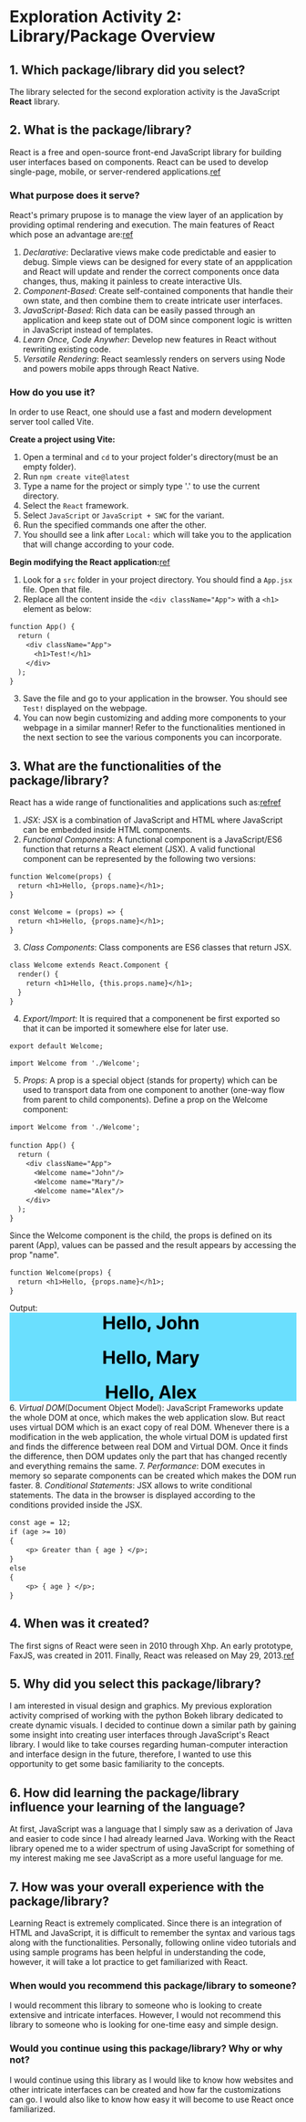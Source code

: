 
# Exploration Activity 2: Library/Package Overview


## 1. Which package/library did you select?

The library selected for the second exploration activity is the JavaScript **React** library.


## 2. What is the package/library?

React is a free and open-source front-end JavaScript library for building user interfaces based on components. React can be used to develop single-page, mobile, or server-rendered applications.[ref](https://en.wikipedia.org/wiki/React_(software))

### What purpose does it serve?

React's primary prupose is to manage the view layer of an application by providing optimal rendering and execution. The main features of React which pose an advantage are:[ref](https://legacy.reactjs.org/)
1. *Declarative*: Declarative views make code predictable and easier to debug. Simple views can be designed for every state of an appplication and React will update and render the correct components once data changes, thus, making it painless to create interactive UIs.
2. *Component-Based*: Create self-contained components that handle their own state, and then combine them to create intricate user interfaces.
3. *JavaScript-Based*: Rich data can be easily passed through an application and keep state out of DOM since component logic is written in JavaScript instead of templates.
4. *Learn Once, Code Anywher*: Develop new features in React without rewriting existing code.
5. *Versatile Rendering*: React seamlessly renders on servers using Node and powers mobile apps through React Native.

### How do you use it?

In order to use React, one should use a fast and modern development server tool called Vite.

**Create a project using Vite:**
1. Open a terminal and ```cd``` to your project folder's directory(must be an empty folder).
2. Run ```npm create vite@latest```
3. Type a name for the project or simply type '.' to use the current directory.
4. Select the ```React``` framework.
5. Select ```JavaScript``` or ```JavaScript + SWC``` for the variant.
6. Run the specified commands one after the other.
7. You shoulld see a link after ```Local:``` which will take you to the application that will change according to your code.

**Begin modifying the React application:**[ref](https://www.w3schools.com/react/react_getstarted.asp)
1. Look for a ```src``` folder in your project directory. You should find a ```App.jsx``` file. Open that file.
2. Replace all the content inside the ```<div className="App">``` with a ```<h1>``` element as below:
```
function App() {
  return (
    <div className="App">
      <h1>Test!</h1>
    </div>
  );
}
```
3. Save the file and go to your application in the browser. You should see ```Test!``` displayed on the webpage.
4. You can now begin customizing and adding more components to your webpage in a similar manner! Refer to the functionalities mentioned in the next section to see the various components you can incorporate.

## 3. What are the functionalities of the package/library?
React has a wide range of functionalities and applications such as:[ref](https://www.freecodecamp.org/news/react-components-jsx-props-for-beginners/)[ref](https://www.geeksforgeeks.org/what-are-the-features-of-reactjs/)
1. *JSX*: JSX is a combination of JavaScript and HTML where JavaScript can be embedded inside HTML components.
2. *Functional Components*: A functional component is a JavaScript/ES6 function that returns a React element (JSX). A valid functional component can be represented by the following two versions:

```
function Welcome(props) {
  return <h1>Hello, {props.name}</h1>;
}
```

```
const Welcome = (props) => { 
  return <h1>Hello, {props.name}</h1>; 
}
```
3. *Class Components*: Class components are ES6 classes that return JSX.
```
class Welcome extends React.Component {
  render() {
    return <h1>Hello, {this.props.name}</h1>;
  }
}
```
4. *Export/Import*: It is required that a componenent be first exported so that it can be imported it somewhere else for later use.
```
export default Welcome;
```

```
import Welcome from './Welcome';
```
5. *Props*: A prop is a special object (stands for property) which can be used to transport data from one component to another (one-way flow from parent to child components).
Define a prop on the Welcome component:
```
import Welcome from './Welcome';

function App() { 
  return (
    <div className="App">
      <Welcome name="John"/>
      <Welcome name="Mary"/>
      <Welcome name="Alex"/>
    </div>
  );
}
```
Since the Welcome component is the child, the props is defined on its parent (App), values can be passed and the result appears by accessing the prop "name".
```
function Welcome(props) {
  return <h1>Hello, {props.name}</h1>;
}
```
Output: 
![Sample output after using props for the Welcome component.](image-2.png)
6. *Virtual DOM*(Document Object Model): JavaScript Frameworks update the whole DOM at once, which makes the web application slow. But react uses virtual DOM which is an exact copy of real DOM. Whenever there is a modification in the web application, the whole virtual DOM is updated first and finds the difference between real DOM and Virtual DOM. Once it finds the difference, then DOM updates only the part that has changed recently and everything remains the same. 
7. *Performance*: DOM executes in memory so separate components can be created which makes the DOM run faster.
8. *Conditional Statements*: JSX allows to write conditional statements. The data in the browser is displayed according to the conditions provided inside the JSX.
```
const age = 12;
if (age >= 10)
{ 
    <p> Greater than { age } </p>;
} 
else 
{ 
    <p> { age } </p>;
}
```

## 4. When was it created?
The first signs of React were seen in 2010 through Xhp. An early prototype, FaxJS, was created in 2011. Finally, React was released on May 29, 2013.[ref](https://blog.risingstack.com/the-history-of-react-js-on-a-timeline/)


## 5. Why did you select this package/library?
I am interested in visual design and graphics. My previous exploration activity comprised of working with the python Bokeh library dedicated to create dynamic visuals. I decided to continue down a similar path by gaining some insight into creating user interfaces through JavaScript's React library. I would like to take courses regarding human-computer interaction and interface design in the future, therefore, I wanted to use this opportunity to get some basic familiarity to the concepts.


## 6. How did learning the package/library influence your learning of the language?
At first, JavaScript was a language that I simply saw as a derivation of Java and easier to code since I had already learned Java. Working with the React library opened me to a wider spectrum of using JavaScript for something of my interest making me see JavaScript as a more useful language for me.


## 7. How was your overall experience with the package/library?
Learning React is extremely complicated. Since there is an integration of HTML and JavaScript, it is difficult to remember the syntax and various tags along with the functionalities. Personally, following online video tutorials and using sample programs has been helpful in understanding the code, however, it will take a lot practice to get familiarized with React.

### When would you recommend this package/library to someone?
I would recomment this library to someone who is looking to create extensive and intricate interfaces. However, I would not recommend this library to someone who is looking for one-time easy and simple design.

### Would you continue using this package/library? Why or why not?
I would continue using this library as I would like to know how websites and other intricate interfaces can be created and how far the customizations can go. I would also like to know how easy it will become to use React once familiarized.
